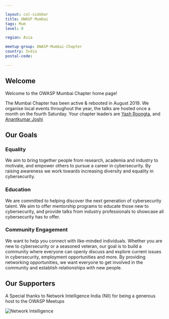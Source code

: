 ```yaml
---

layout: col-sidebar
title: OWASP Mumbai
tags: Mum
level: 0

region: Asia

meetup-group: OWASP-Mumbai-Chapter
country: India
postal-code: 

---
```

## Welcome
Welcome to the OWASP Mumbai Chapter home page!

The Mumbai Chapter has been active & rebooted in August 2019. We organise local events throughout the year, the talks are hosted once a month on the fourth Saturday.
Your chapter leaders are [Yash Roongta](https://twitter.com/acc3ssp0int), and [Anantkumar Joshi](https://twitter.com/w1r3sh65rk)

## Our Goals
### Equality
We aim to bring together people from research, academia and industry to motivate, and empower others to pursue a career in cybersecurity. By raising awareness we work towards increasing diversity and equality in cybersecurity.

### Education
We are committed to helping discover the next generation of cybersecurity talent. We aim to offer mentorship programs to educate those new to cybersecurity, and provide talks from industry professionals to showcase all cybersecurity has to offer.

### Community Engagement
We want to help you connect with like-minded individuals. Whether you are new to cybersecurity or a seasoned veteran, our goal is to build a community where everyone can openly discuss and explore current issues in cybersecurity, employment opportunities and more. By providing networking opportunities, we want everyone to get involved in the community and establish relationships with new people.


## Our Supporters
A Special thanks to Network Intelligence India (NII) for being a generous host to the OWASP Meetups

![Network Intelligence](NII.png)
